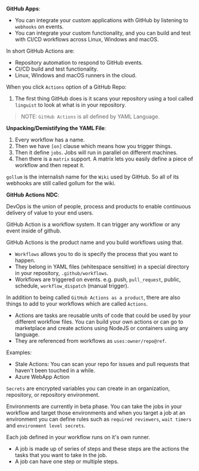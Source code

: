 **GitHub Apps**:

- You can integrate your custom applications with GitHub by listening to `webhooks` on events.
- You can integrate your custom functionality, and you can build and test with CI/CD workflows across Linux, Windows and macOS. 

In short GitHub Actions are:

- Repository automation to respond to GitHub events.
- CI/CD build and test functionality.
- Linux, Windows and macOS runners in the cloud.

When you click `Actions` option of a GitHub Repo:

1. The first thing GitHub does is it scans your repository using a tool called `linguist` to look at what is in your repository.

> NOTE: `GitHub Actions` is all defined by YAML Language.


**Unpacking/Demistifying the YAML File**:

1. Every workflow has a name. 
2. Then we have `[on]` clause which means how you trigger things.
3. Then it define `jobs`. Jobs will run in parallel on different machines.
4. Then there is a `matrix` support. A matrix lets you easily define a piece of workflow and then repeat it.	


`gollum` is the internalish name for the `Wiki` used by GitHub. So all of its webhooks are still called gollum for the wiki.



**GitHub Actions NDC**:

DevOps is the union of people, process and products to enable continuous delivery of value to your end users.

GitHub Action is a workflow system. It can trigger any workflow or any event inside of github.

GitHub Actions is the product name and you build workflows using that.

- `Workflows` allows you to do is specify the process that you want to happen.
- They belong in YAML files (whitespace sensitive) in a special directory in your repository, `.github/workflows`.
- Workflows are triggered on events. e.g. push, `pull_request`, public, schedule, `workflow_dispatch` (manual trigger).

In addition to being called `GitHub Actions as a product`, there are also things to add to your workflows which are called `Actions`.

- Actions are tasks are reusable units of code that could be used by your different workflow files. You can build your own actions or can go to marketplace and create actions using NodeJS or containers using any language.
- They are referenced from workflows as `uses:owner/repo@ref`.

Examples:

* Stale Actions: You can scan your repo for issues and pull requests that haven't been touched in a while.
* Azure WebApp Action


`Secrets` are encrypted variables you can create in an organization, repository, or repository environment.

Environments are currently in beta phase. You can take the jobs in your workflow and target those environments and when you target a job at an environment you can define rules such as `required reviewers`, `wait timers` and `environment level secrets`.

Each job defined in your workflow runs on it's own runner.
- A job is made up of series of steps and these steps are the actions the tasks that you want to take in the job.
- A job can have one step or multiple steps.
